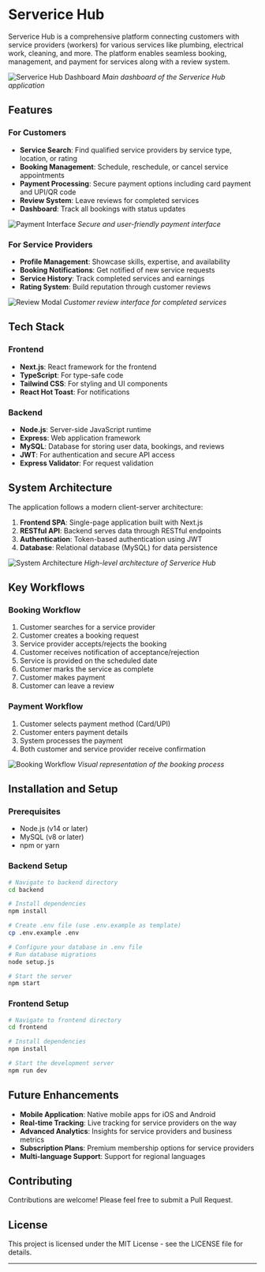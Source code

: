# Serverice Hub

Serverice Hub is a comprehensive platform connecting customers with service providers (workers) for various services like plumbing, electrical work, cleaning, and more. The platform enables seamless booking, management, and payment for services along with a review system.



![Serverice Hub Dashboard](screenshots/dashboard.png)
*Main dashboard of the Serverice Hub application*

## Features

### For Customers
- **Service Search**: Find qualified service providers by service type, location, or rating
- **Booking Management**: Schedule, reschedule, or cancel service appointments
- **Payment Processing**: Secure payment options including card payment and UPI/QR code
- **Review System**: Leave reviews for completed services
- **Dashboard**: Track all bookings with status updates



![Payment Interface](screenshots/payment-interface.png)
*Secure and user-friendly payment interface*

### For Service Providers
- **Profile Management**: Showcase skills, expertise, and availability
- **Booking Notifications**: Get notified of new service requests
- **Service History**: Track completed services and earnings
- **Rating System**: Build reputation through customer reviews

![Review Modal](screenshots/review-modal.png)
*Customer review interface for completed services*

## Tech Stack

### Frontend
- **Next.js**: React framework for the frontend
- **TypeScript**: For type-safe code
- **Tailwind CSS**: For styling and UI components
- **React Hot Toast**: For notifications

### Backend
- **Node.js**: Server-side JavaScript runtime
- **Express**: Web application framework
- **MySQL**: Database for storing user data, bookings, and reviews
- **JWT**: For authentication and secure API access
- **Express Validator**: For request validation

## System Architecture

The application follows a modern client-server architecture:

1. **Frontend SPA**: Single-page application built with Next.js
2. **RESTful API**: Backend serves data through RESTful endpoints
3. **Authentication**: Token-based authentication using JWT
4. **Database**: Relational database (MySQL) for data persistence

![System Architecture](screenshots/architecture.png)
*High-level architecture of Serverice Hub*

## Key Workflows

### Booking Workflow
1. Customer searches for a service provider
2. Customer creates a booking request
3. Service provider accepts/rejects the booking
4. Customer receives notification of acceptance/rejection
5. Service is provided on the scheduled date
6. Customer marks the service as complete
7. Customer makes payment
8. Customer can leave a review

### Payment Workflow
1. Customer selects payment method (Card/UPI)
2. Customer enters payment details
3. System processes the payment
4. Both customer and service provider receive confirmation

![Booking Workflow](screenshots/booking-workflow.png)
*Visual representation of the booking process*

## Installation and Setup

### Prerequisites
- Node.js (v14 or later)
- MySQL (v8 or later)
- npm or yarn

### Backend Setup
```bash
# Navigate to backend directory
cd backend

# Install dependencies
npm install

# Create .env file (use .env.example as template)
cp .env.example .env

# Configure your database in .env file
# Run database migrations
node setup.js

# Start the server
npm start
```

### Frontend Setup
```bash
# Navigate to frontend directory
cd frontend

# Install dependencies
npm install

# Start the development server
npm run dev
```

## Future Enhancements

- **Mobile Application**: Native mobile apps for iOS and Android
- **Real-time Tracking**: Live tracking for service providers on the way
- **Advanced Analytics**: Insights for service providers and business metrics
- **Subscription Plans**: Premium membership options for service providers
- **Multi-language Support**: Support for regional languages

## Contributing

Contributions are welcome! Please feel free to submit a Pull Request.

## License

This project is licensed under the MIT License - see the LICENSE file for details.

---
